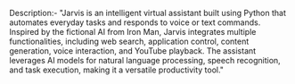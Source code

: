 Description:- "Jarvis is an intelligent virtual assistant built using Python that automates everyday tasks and responds to voice or text commands. Inspired by the fictional AI from Iron Man, Jarvis integrates multiple functionalities, including web search, application control, content generation, voice interaction, and YouTube playback. The assistant leverages AI models for natural language processing, speech recognition, and task execution, making it a versatile productivity tool."